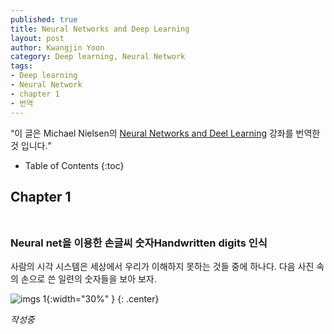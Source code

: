 ```yaml
---
published: true
title: Neural Networks and Deep Learning
layout: post
author: Kwangjin Yoon 
category: Deep learning, Neural Network
tags: 
- Deep learning 
- Neural Network
- chapter 1
- 번역
---
```


<q>이 글은 Michael Nielsen의 [Neural Networks and Deel Learning](http://neuralnetworksanddeeplearning.com/chap1.html) 강좌를 번역한 것 입니다.</q>

* Table of Contents
{:toc}

## Chapter 1 <br></br>
### Neural net을 이용한 손글씨 숫자Handwritten digits 인식

사람의 시각 시스템은 세상에서 우리가 이해하지 못하는 것들 중에 하나다. 다음 사진 속의 손으로 쓴 일련의 숫자들을 보아 보자.

![imgs 1](http://neuralnetworksanddeeplearning.com/images/digits.png){:width="30%" }
{: .center}

<!-- more -->
*작성중*

